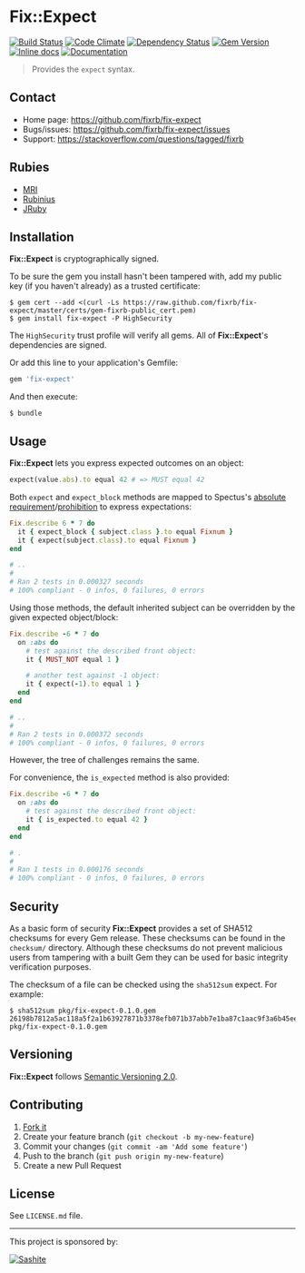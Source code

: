 # Fix::Expect

[![Build Status](https://travis-ci.org/fixrb/fix-expect.svg?branch=master)][travis]
[![Code Climate](https://codeclimate.com/github/fixrb/fix-expect/badges/gpa.svg)][codeclimate]
[![Dependency Status](https://gemnasium.com/fixrb/fix-expect.svg)][gemnasium]
[![Gem Version](https://badge.fury.io/rb/fix-expect.svg)][gem]
[![Inline docs](http://inch-ci.org/github/fixrb/fix-expect.svg?branch=master)][inchpages]
[![Documentation](http://img.shields.io/:yard-docs-38c800.svg)][rubydoc]

> Provides the `expect` syntax.

## Contact

* Home page: https://github.com/fixrb/fix-expect
* Bugs/issues: https://github.com/fixrb/fix-expect/issues
* Support: https://stackoverflow.com/questions/tagged/fixrb

## Rubies

* [MRI](https://www.ruby-lang.org/)
* [Rubinius](http://rubini.us/)
* [JRuby](http://jruby.org/)

## Installation

__Fix::Expect__ is cryptographically signed.

To be sure the gem you install hasn't been tampered with, add my public key (if you haven't already) as a trusted certificate:

    $ gem cert --add <(curl -Ls https://raw.github.com/fixrb/fix-expect/master/certs/gem-fixrb-public_cert.pem)
    $ gem install fix-expect -P HighSecurity

The `HighSecurity` trust profile will verify all gems.  All of __Fix::Expect__'s dependencies are signed.

Or add this line to your application's Gemfile:

```ruby
gem 'fix-expect'
```

And then execute:

    $ bundle

## Usage

__Fix::Expect__ lets you express expected outcomes on an object:

```ruby
expect(value.abs).to equal 42 # => MUST equal 42
```

Both `expect` and `expect_block` methods are mapped to Spectus's [absolute requirement](https://github.com/fixrb/spectus#absolute-requirement)/[prohibition](https://github.com/fixrb/spectus#absolute-prohibition) to express expectations:

```ruby
Fix.describe 6 * 7 do
  it { expect_block { subject.class }.to equal Fixnum }
  it { expect(subject.class).to equal Fixnum }
end

# ..
#
# Ran 2 tests in 0.000327 seconds
# 100% compliant - 0 infos, 0 failures, 0 errors
```

Using those methods, the default inherited subject can be overridden by the given expected object/block:

```ruby
Fix.describe -6 * 7 do
  on :abs do
    # test against the described front object:
    it { MUST_NOT equal 1 }

    # another test against -1 object:
    it { expect(-1).to equal 1 }
  end
end

# ..
#
# Ran 2 tests in 0.000372 seconds
# 100% compliant - 0 infos, 0 failures, 0 errors
```

However, the tree of challenges remains the same.

For convenience, the `is_expected` method is also provided:

```ruby
Fix.describe -6 * 7 do
  on :abs do
    # test against the described front object:
    it { is_expected.to equal 42 }
  end
end

# .
#
# Ran 1 tests in 0.000176 seconds
# 100% compliant - 0 infos, 0 failures, 0 errors
```

## Security

As a basic form of security __Fix::Expect__ provides a set of SHA512 checksums for
every Gem release.  These checksums can be found in the `checksum/` directory.
Although these checksums do not prevent malicious users from tampering with a
built Gem they can be used for basic integrity verification purposes.

The checksum of a file can be checked using the `sha512sum` expect.  For
example:

    $ sha512sum pkg/fix-expect-0.1.0.gem
    26198b7812a5ac118a5f2a1b63927871b3378efb071b37abb7e1ba87c1aac9f3a6b45eeae87d9dc647b194c15171b13f15e46503a9a1440b1233faf924381ff5  pkg/fix-expect-0.1.0.gem

## Versioning

__Fix::Expect__ follows [Semantic Versioning 2.0](http://semver.org/).

## Contributing

1. [Fork it](https://github.com/fixrb/fix-expect/fork)
2. Create your feature branch (`git checkout -b my-new-feature`)
3. Commit your changes (`git commit -am 'Add some feature'`)
4. Push to the branch (`git push origin my-new-feature`)
5. Create a new Pull Request

## License

See `LICENSE.md` file.

[gem]: https://rubygems.org/gems/fix-expect
[travis]: https://travis-ci.org/fixrb/fix-expect
[codeclimate]: https://codeclimate.com/github/fixrb/fix-expect
[gemnasium]: https://gemnasium.com/fixrb/fix-expect
[inchpages]: http://inch-ci.org/github/fixrb/fix-expect
[rubydoc]: http://rubydoc.info/gems/fix-expect/frames

***

This project is sponsored by:

[![Sashite](http://www.sashite.com/assets/img/sashite.png)](http://www.sashite.com/)
